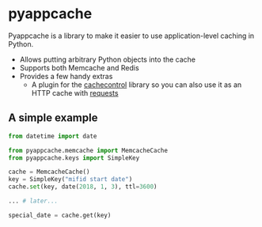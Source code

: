 # pyappcache

Pyappcache is a library to make it easier to use application-level caching in Python.

- Allows putting arbitrary Python objects into the cache
- Supports both Memcache and Redis
- Provides a few handy extras
  - A plugin for the [cachecontrol](https://pypi.org/project/CacheControl/) library so you can also use it as an HTTP cache with [requests](https://pypi.org/project/requests/)

## A simple example

```python
from datetime import date

from pyappcache.memcache import MemcacheCache
from pyappcache.keys import SimpleKey

cache = MemcacheCache()
key = SimpleKey("mifid start date")
cache.set(key, date(2018, 1, 3), ttl=3600)

... # later...

special_date = cache.get(key)
```
